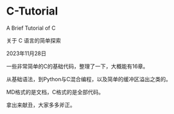 # C-Tutorial

A Brief Tutorial of C

关于 C 语言的简单探索

2023年11月28日

一些非常简单的C的基础代码，整理了一下，大概能有16章。

从基础语法，到Python与C混合编程，以及简单的缓冲区溢出之类的。

MD格式的是文档，C格式的是全部代码。

拿出来献丑，大家多多斧正。
